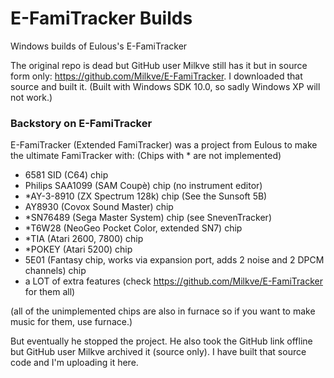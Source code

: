 # E-FamiTracker Builds
Windows builds of Eulous's E-FamiTracker



The original repo is dead but GitHub user Milkve still has it but in source form only: https://github.com/Milkve/E-FamiTracker.
I downloaded that source and built it. (Built with Windows SDK 10.0, so sadly Windows XP will not work.)

### Backstory on E-FamiTracker
E-FamiTracker (Extended FamiTracker) was a project from Eulous to make the ultimate FamiTracker with: (Chips with * are not implemented)
- 6581 SID (C64) chip
- Philips SAA1099 (SAM Coupè) chip (no instrument editor)
- *AY-3-8910 (ZX Spectrum 128k) chip (See the Sunsoft 5B)
- AY8930 (Covox Sound Master) chip
- *SN76489 (Sega Master System) chip (see SnevenTracker)
- *T6W28 (NeoGeo Pocket Color, extended SN7) chip
- *TIA (Atari 2600, 7800) chip
- *POKEY (Atari 5200) chip
- 5E01 (Fantasy chip, works via expansion port, adds 2 noise and 2 DPCM channels) chip
- a LOT of extra features (check https://github.com/Milkve/E-FamiTracker for them all)

(all of the unimplemented chips are also in furnace so if you want to make music for them, use furnace.)

But eventually he stopped the project. He also took the GitHub link offline but GitHub user Milkve archived it (source only).
I have built that source code and I'm uploading it here.
